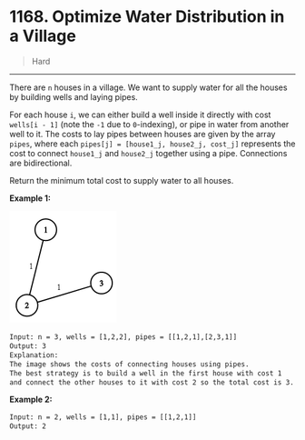 # 1168. Optimize Water Distribution in a Village

> Hard

------

There are `n` houses in a village. We want to supply water for all the houses by building wells and laying pipes.

For each house `i`, we can either build a well inside it directly with cost `wells[i - 1]` (note the `-1` due to `0`-indexing), or pipe in water from another well to it. The costs to lay pipes between houses are given by the array `pipes`, where each `pipes[j] = [house1_j, house2_j, cost_j]` represents the cost to connect `house1_j` and `house2_j` together using a pipe. Connections are bidirectional.

Return the minimum total cost to supply water to all houses.

**Example 1:**

![graph](images/graph.png)

```
Input: n = 3, wells = [1,2,2], pipes = [[1,2,1],[2,3,1]]
Output: 3
Explanation:
The image shows the costs of connecting houses using pipes.
The best strategy is to build a well in the first house with cost 1 and connect the other houses to it with cost 2 so the total cost is 3.
```

**Example 2:**

```
Input: n = 2, wells = [1,1], pipes = [[1,2,1]]
Output: 2
```